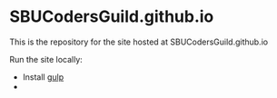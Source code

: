 SBUCodersGuild.github.io
========================

This is the repository for the site hosted at SBUCodersGuild.github.io



Run the site locally:
- Install [gulp](https://github.com/gulpjs/gulp/blob/master/docs/getting-started.md)
- 
